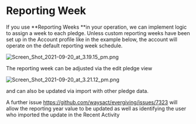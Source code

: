 # Reporting Week

If you use **Reporting Weeks **in your operation, we can implement logic
to assign a week to each pledge. Unless custom reporting weeks have been
set up in the Account profile like in the example below, the account
will operate on the default reporting week schedule.

![Screen_Shot_2021-09-20_at_3.19.15_pm.png](https://support.waysact.com/hc/article_attachments/4406722747407/Screen_Shot_2021-09-20_at_3.19.15_pm.png)

The reporting week can be adjusted via the edit pledge view

![Screen_Shot_2021-09-20_at_3.21.12_pm.png](https://support.waysact.com/hc/article_attachments/4406722752783/Screen_Shot_2021-09-20_at_3.21.12_pm.png)

and can also be updated via import with other pledge data.

A further issue <https://github.com/waysact/evergiving/issues/7323> will
allow the reporting year value to be updated as well as identifying the
user who imported the update in the Recent Activity

 
